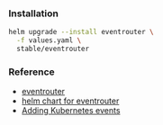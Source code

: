 ### Installation
```bash
helm upgrade --install eventrouter \
  -f values.yaml \
  stable/eventrouter
```

### Reference
* [eventrouter](https://github.com/heptiolabs/eventrouter)
* [helm chart for eventrouter](https://github.com/helm/charts/tree/master/stable/eventrouter)
* [Adding Kubernetes events](https://grafana.com/blog/2020/07/21/loki-tutorial-how-to-send-logs-from-eks-with-promtail-to-get-full-visibility-in-grafana/)
